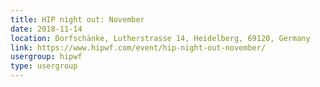 ```yaml
---
title: HIP night out: November
date: 2018-11-14
location: Dorfschänke, Lutherstrasse 14, Heidelberg, 69120, Germany
link: https://www.hipwf.com/event/hip-night-out-november/
usergroup: hipwf
type: usergroup
---
```

